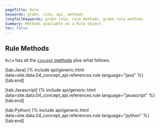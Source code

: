 ```yaml
---
pageTitle: Rule
keywords: grakn, rule, api, methods
longTailKeywords: grakn rule, rule methods, grakn rule methods
Summary: Methods available on a Rule object.
toc: false
---
```


## Rule Methods
`Rule` has all the [`Concept` methods](../04-concept-api/01-concept.md) plus what follows.

<div class="tabs light" data-no-parse>

[tab:Java]
{% include api/generic.html data=site.data.04_concept_api.references.rule language="java" %}
[tab:end]

[tab:Javascript]
{% include api/generic.html data=site.data.04_concept_api.references.rule language="javascript" %}
[tab:end]

[tab:Python]
{% include api/generic.html data=site.data.04_concept_api.references.rule language="python" %}
[tab:end]

</div>